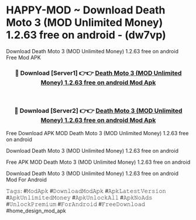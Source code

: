 # HAPPY-MOD ~ Download Death Moto 3 (MOD Unlimited Money) 1.2.63 free on android - (dw7vp)
Download Death Moto 3 (MOD Unlimited Money) 1.2.63 free on android Free Mod APK

<div align="center">
<h3>🔴 Download [Server1] 👉👉 <a href="https://apk-comot.site?title=Death_Moto_3_(MOD_Unlimited_Money)_1.2.63_free_on_android">Death Moto 3 (MOD Unlimited Money) 1.2.63 free on android Mod Apk</a></h3><br>

<h3>🔴 Download [Server2] 👉👉 <a href="https://apk-comot.site?title=Death_Moto_3_(MOD_Unlimited_Money)_1.2.63_free_on_android">Death Moto 3 (MOD Unlimited Money) 1.2.63 free on android Mod Apk</a></h3>
</div>


Free Download APK MOD Death Moto 3 (MOD Unlimited Money) 1.2.63 free on android

Download Death Moto 3 (MOD Unlimited Money) 1.2.63 free on android 

Free APK MOD Death Moto 3 (MOD Unlimited Money) 1.2.63 free on android 

Download Death Moto 3 (MOD Unlimited Money) 1.2.63 free on android Mod For Android

𝚃𝚊𝚐𝚜: #𝙼𝚘𝚍𝙰𝚙𝚔 #𝙳𝚘𝚠𝚗𝚕𝚘𝚊𝚍𝙼𝚘𝚍𝙰𝚙𝚔 #𝙰𝚙𝚔𝙻𝚊𝚝𝚎𝚜𝚝𝚅𝚎𝚛𝚜𝚒𝚘𝚗 #𝙰𝚙𝚔𝚄𝚗𝚕𝚒𝚖𝚒𝚝𝚎𝚍𝙼𝚘𝚗𝚎𝚢 #𝙰𝚙𝚔𝚄𝚗𝚕𝚘𝚌𝚔𝙰𝚕𝚕 #𝙰𝚙𝚔𝙽𝚘𝙰𝚍𝚜 #𝚄𝚗𝚕𝚘𝚌𝚔𝙿𝚛𝚎𝚖𝚒𝚞𝚖 #𝙵𝚘𝚛𝙰𝚗𝚍𝚛𝚘𝚒𝚍 #𝙵𝚛𝚎𝚎𝙳𝚘𝚠𝚗𝚕𝚘𝚊𝚍 #home_design_mod_apk